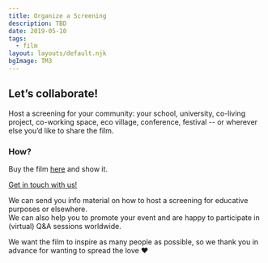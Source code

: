 ```yaml
---
title: Organize a Screening
description: TBD
date: 2019-05-10
tags:
  - film
layout: layouts/default.njk
bgImage: TM3
---
```


## Let’s collaborate!

Host a screening for your community: your school, university, co-living project, co-working space, eco village, conference, festival -- or wherever else you’d like to share the film.

### How?

Buy the film [here](https://vimeo.com/ondemand/transmodernity) and show it.

[Get in touch with us!](mailto:connect@transmodernity.org)

We can send you info material on how to host a screening for educative purposes or elsewhere.\
We can also help you to promote your event and are happy to participate in (virtual) Q&A sessions worldwide.

We want the film to inspire as many people as possible, so we thank you in advance for wanting to spread the love ❤︎
